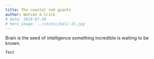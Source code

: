 ```yaml
---
title: The coastal red giants
author: Watson & Crick
# date: 2019-07-10
# hero_image: ../static/bali-15.jpg
---
```


Brain is the seed of intelligence something incredible is waiting to be known.

```
Test
```
